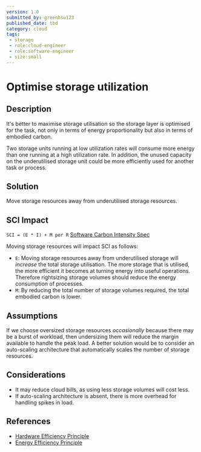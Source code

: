 ```yaml
---
version: 1.0
submitted_by: greenhsu123
published_date: tbd
category: cloud
tags: 
 - storage
 - role:cloud-engineer
 - role:software-engineer
 - size:small
---
```


# Optimise storage utilization

## Description
It's better to maximise storage utilisation so the storage layer is optimised for the task, not only in terms of energy proportionality but also in terms of embodied carbon. 

Two storage units running at low utilization rates will consume more energy than one running at a high utilization rate. In addition, the unused capacity on the underutilised storage unit could be more efficiently used for another task or process.

## Solution
Move storage resources away from underutilised storage resources. 

## SCI Impact

`SCI = (E * I) + M per R`
[Software Carbon Intensity Spec](https://grnsft.org/sci)

Moving storage resources will impact SCI as follows:

- `E`: Moving storage resources away from underutilised storage will *increase* the total storage utilisation. The more storage that is utilised, the more efficient it becomes at turning energy into useful operations. Therefore rightsizing storage volumes should reduce the energy consumption of processes.
- `M`: By reducing the total number of storage volumes required, the total embodied carbon is lower.

## Assumptions
If we choose oversized storage resources *occasionally* because there may be a burst of workload, then undersizing them will reduce the margin available to handle the peak load. A better solution would be to consider an auto-scaling architecture that automatically scales the number of storage resources.


## Considerations
- It may reduce cloud bills, as using less storage volumes will cost less. 
- If auto-scaling architecture is absent, there is more overhead for handling spikes in load.

## References
- [Hardware Efficiency Principle](https://learn.greensoftware.foundation/practitioner/hardware-efficiency)
- [Energy Efficiency Principle](https://learn.greensoftware.foundation/practitioner/energy-efficiency)
